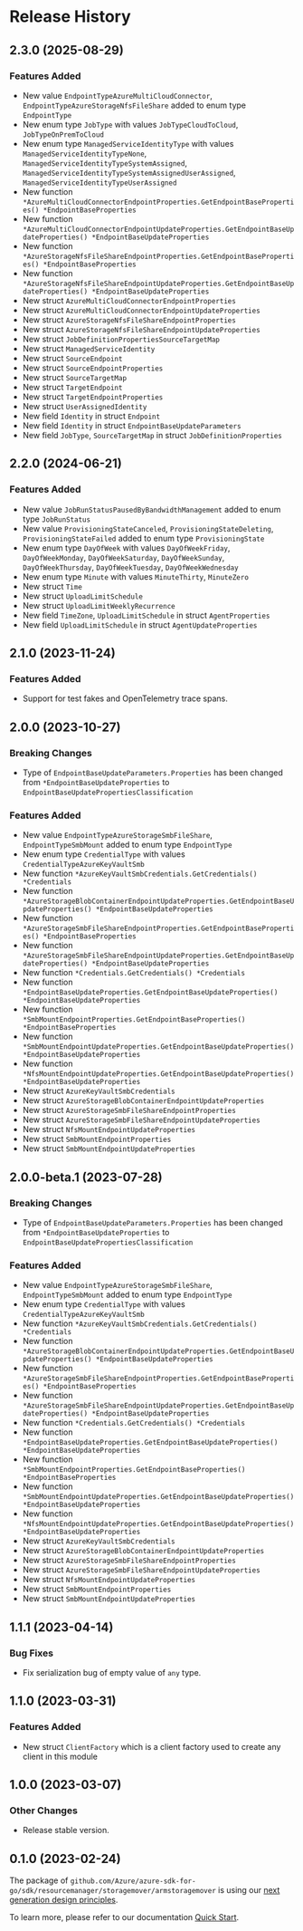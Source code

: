 # Release History

## 2.3.0 (2025-08-29)
### Features Added

- New value `EndpointTypeAzureMultiCloudConnector`, `EndpointTypeAzureStorageNfsFileShare` added to enum type `EndpointType`
- New enum type `JobType` with values `JobTypeCloudToCloud`, `JobTypeOnPremToCloud`
- New enum type `ManagedServiceIdentityType` with values `ManagedServiceIdentityTypeNone`, `ManagedServiceIdentityTypeSystemAssigned`, `ManagedServiceIdentityTypeSystemAssignedUserAssigned`, `ManagedServiceIdentityTypeUserAssigned`
- New function `*AzureMultiCloudConnectorEndpointProperties.GetEndpointBaseProperties() *EndpointBaseProperties`
- New function `*AzureMultiCloudConnectorEndpointUpdateProperties.GetEndpointBaseUpdateProperties() *EndpointBaseUpdateProperties`
- New function `*AzureStorageNfsFileShareEndpointProperties.GetEndpointBaseProperties() *EndpointBaseProperties`
- New function `*AzureStorageNfsFileShareEndpointUpdateProperties.GetEndpointBaseUpdateProperties() *EndpointBaseUpdateProperties`
- New struct `AzureMultiCloudConnectorEndpointProperties`
- New struct `AzureMultiCloudConnectorEndpointUpdateProperties`
- New struct `AzureStorageNfsFileShareEndpointProperties`
- New struct `AzureStorageNfsFileShareEndpointUpdateProperties`
- New struct `JobDefinitionPropertiesSourceTargetMap`
- New struct `ManagedServiceIdentity`
- New struct `SourceEndpoint`
- New struct `SourceEndpointProperties`
- New struct `SourceTargetMap`
- New struct `TargetEndpoint`
- New struct `TargetEndpointProperties`
- New struct `UserAssignedIdentity`
- New field `Identity` in struct `Endpoint`
- New field `Identity` in struct `EndpointBaseUpdateParameters`
- New field `JobType`, `SourceTargetMap` in struct `JobDefinitionProperties`


## 2.2.0 (2024-06-21)
### Features Added

- New value `JobRunStatusPausedByBandwidthManagement` added to enum type `JobRunStatus`
- New value `ProvisioningStateCanceled`, `ProvisioningStateDeleting`, `ProvisioningStateFailed` added to enum type `ProvisioningState`
- New enum type `DayOfWeek` with values `DayOfWeekFriday`, `DayOfWeekMonday`, `DayOfWeekSaturday`, `DayOfWeekSunday`, `DayOfWeekThursday`, `DayOfWeekTuesday`, `DayOfWeekWednesday`
- New enum type `Minute` with values `MinuteThirty`, `MinuteZero`
- New struct `Time`
- New struct `UploadLimitSchedule`
- New struct `UploadLimitWeeklyRecurrence`
- New field `TimeZone`, `UploadLimitSchedule` in struct `AgentProperties`
- New field `UploadLimitSchedule` in struct `AgentUpdateProperties`


## 2.1.0 (2023-11-24)
### Features Added

- Support for test fakes and OpenTelemetry trace spans.


## 2.0.0 (2023-10-27)
### Breaking Changes

- Type of `EndpointBaseUpdateParameters.Properties` has been changed from `*EndpointBaseUpdateProperties` to `EndpointBaseUpdatePropertiesClassification`

### Features Added

- New value `EndpointTypeAzureStorageSmbFileShare`, `EndpointTypeSmbMount` added to enum type `EndpointType`
- New enum type `CredentialType` with values `CredentialTypeAzureKeyVaultSmb`
- New function `*AzureKeyVaultSmbCredentials.GetCredentials() *Credentials`
- New function `*AzureStorageBlobContainerEndpointUpdateProperties.GetEndpointBaseUpdateProperties() *EndpointBaseUpdateProperties`
- New function `*AzureStorageSmbFileShareEndpointProperties.GetEndpointBaseProperties() *EndpointBaseProperties`
- New function `*AzureStorageSmbFileShareEndpointUpdateProperties.GetEndpointBaseUpdateProperties() *EndpointBaseUpdateProperties`
- New function `*Credentials.GetCredentials() *Credentials`
- New function `*EndpointBaseUpdateProperties.GetEndpointBaseUpdateProperties() *EndpointBaseUpdateProperties`
- New function `*SmbMountEndpointProperties.GetEndpointBaseProperties() *EndpointBaseProperties`
- New function `*SmbMountEndpointUpdateProperties.GetEndpointBaseUpdateProperties() *EndpointBaseUpdateProperties`
- New function `*NfsMountEndpointUpdateProperties.GetEndpointBaseUpdateProperties() *EndpointBaseUpdateProperties`
- New struct `AzureKeyVaultSmbCredentials`
- New struct `AzureStorageBlobContainerEndpointUpdateProperties`
- New struct `AzureStorageSmbFileShareEndpointProperties`
- New struct `AzureStorageSmbFileShareEndpointUpdateProperties`
- New struct `NfsMountEndpointUpdateProperties`
- New struct `SmbMountEndpointProperties`
- New struct `SmbMountEndpointUpdateProperties`


## 2.0.0-beta.1 (2023-07-28)
### Breaking Changes

- Type of `EndpointBaseUpdateParameters.Properties` has been changed from `*EndpointBaseUpdateProperties` to `EndpointBaseUpdatePropertiesClassification`
### Features Added
- New value `EndpointTypeAzureStorageSmbFileShare`, `EndpointTypeSmbMount` added to enum type `EndpointType`
- New enum type `CredentialType` with values `CredentialTypeAzureKeyVaultSmb`
- New function `*AzureKeyVaultSmbCredentials.GetCredentials() *Credentials`
- New function `*AzureStorageBlobContainerEndpointUpdateProperties.GetEndpointBaseUpdateProperties() *EndpointBaseUpdateProperties`
- New function `*AzureStorageSmbFileShareEndpointProperties.GetEndpointBaseProperties() *EndpointBaseProperties`
- New function `*AzureStorageSmbFileShareEndpointUpdateProperties.GetEndpointBaseUpdateProperties() *EndpointBaseUpdateProperties`
- New function `*Credentials.GetCredentials() *Credentials`
- New function `*EndpointBaseUpdateProperties.GetEndpointBaseUpdateProperties() *EndpointBaseUpdateProperties`
- New function `*SmbMountEndpointProperties.GetEndpointBaseProperties() *EndpointBaseProperties`
- New function `*SmbMountEndpointUpdateProperties.GetEndpointBaseUpdateProperties() *EndpointBaseUpdateProperties`
- New function `*NfsMountEndpointUpdateProperties.GetEndpointBaseUpdateProperties() *EndpointBaseUpdateProperties`
- New struct `AzureKeyVaultSmbCredentials`
- New struct `AzureStorageBlobContainerEndpointUpdateProperties`
- New struct `AzureStorageSmbFileShareEndpointProperties`
- New struct `AzureStorageSmbFileShareEndpointUpdateProperties`
- New struct `NfsMountEndpointUpdateProperties`
- New struct `SmbMountEndpointProperties`
- New struct `SmbMountEndpointUpdateProperties`


## 1.1.1 (2023-04-14)
### Bug Fixes

- Fix serialization bug of empty value of `any` type.


## 1.1.0 (2023-03-31)
### Features Added

- New struct `ClientFactory` which is a client factory used to create any client in this module


## 1.0.0 (2023-03-07)
### Other Changes

- Release stable version.

## 0.1.0 (2023-02-24)

The package of `github.com/Azure/azure-sdk-for-go/sdk/resourcemanager/storagemover/armstoragemover` is using our [next generation design principles](https://azure.github.io/azure-sdk/general_introduction.html).

To learn more, please refer to our documentation [Quick Start](https://aka.ms/azsdk/go/mgmt).
